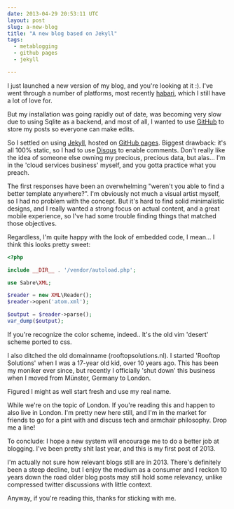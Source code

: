 ```yaml
---
date: 2013-04-29 20:53:11 UTC
layout: post
slug: a-new-blog
title: "A new blog based on Jekyll"
tags:
  - metablogging
  - github pages
  - jekyll

---
```


I just launched a new version of my blog, and you're looking at it :). I've
went through a number of platforms, most recently [habari][1], which I still
have a lot of love for.

But my installation was going rapidly out of date, was becoming very slow due
to using Sqlite as a backend, and most of all, I wanted to use [GitHub][2] to
store my posts so everyone can make edits.

So I settled on using [Jekyll][3], hosted on [GitHub pages][4]. Biggest
drawback: it's all 100% static, so I had to use [Disqus][5] to enable comments.
Don't really like the idea of someone else owning my precious, precious data,
but alas... I'm in the 'cloud services business' myself, and you gotta practice
what you preach.

The first responses have been an overwhelming "weren't you able to find a
better template anywhere?". I'm obviously not much a visual artist myself, so
I had no problem with the concept. But it's hard to find solid minimalistic
designs, and I really wanted a strong focus on actual content, and a great
mobile experience, so I've had some trouble finding things that matched those
objectives.

Regardless, I'm quite happy with the look of embedded code, I mean... I think
this looks pretty sweet:

```php
<?php

include __DIR__ . '/vendor/autoload.php';

use Sabre\XML;

$reader = new XML\Reader();
$reader->open('atom.xml');

$output = $reader->parse();
var_dump($output);
```

If you're recognize the color scheme, indeed.. It's the old vim 'desert'
scheme ported to css.

I also ditched the old domainname (rooftopsolutions.nl). I started
'Rooftop Solutions' when I was a 17-year old kid, over 10 years ago. This has
been my moniker ever since, but recently I officially 'shut down' this
business when I moved from Münster, Germany to London.

Figured I might as well start fresh and use my real name.

While we're on the topic of London. If you're reading this and happen to also
live in London. I'm pretty new here still, and I'm in the market for friends
to go for a pint with and discuss tech and armchair philosophy. Drop me a
line!

To conclude: I hope a new system will encourage me to do a better job at
blogging. I've been pretty shit last year, and this is my first post of 2013.

I'm actually not sure how relevant blogs still are in 2013. There's definitely
been a steep decline, but I enjoy the medium as a consumer and I reckon 10
years down the road older blog posts may still hold some relevancy, unlike
compressed twitter discussions with little context.

Anyway, if you're reading this, thanks for sticking with me.

[1]: http://habarsproject.org/en/
[2]: https://github.com/evert/evert.github.com/tree/master/_posts
[3]: http://jekyllrb.com/
[4]: http://pages.github.com/
[5]: http://disqus.com/
